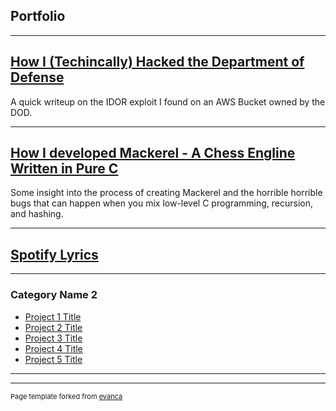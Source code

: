 ## Portfolio

---

## [How I (Techincally) Hacked the Department of Defense](/content/dod.md)

A quick writeup on the IDOR exploit I found on an AWS Bucket owned by the DOD.

---
## [How I developed Mackerel - A Chess Engline Written in Pure C](/pdf/sample_presentation.pdf)

Some insight into the process of creating Mackerel and the horrible horrible bugs that can happen when you mix low-level C programming, recursion, and hashing. 

---
## [Spotify Lyrics](http://example.com/)

---

### Category Name 2

- [Project 1 Title](http://example.com/)
- [Project 2 Title](http://example.com/)
- [Project 3 Title](http://example.com/)
- [Project 4 Title](http://example.com/)
- [Project 5 Title](http://example.com/)

---




---
<p style="font-size:11px">Page template forked from <a href="https://github.com/evanca/quick-portfolio">evanca</a></p>
<!-- Remove above link if you don't want to attibute -->
